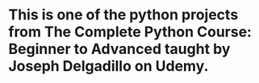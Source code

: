 # This is one of the python projects from The Complete Python Course: Beginner to Advanced taught by Joseph Delgadillo on Udemy.
